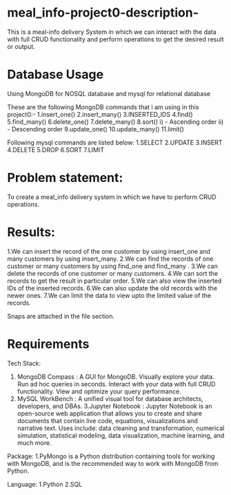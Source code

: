 # meal_info-project0-description-
This is a meal-info delivery System in which we can interact with the data with full CRUD functionality and perform operations to get the desired result or output. 

# Database Usage
Using MongoDB for NOSQL database and mysql for relational database

These are the following MongoDB commands that i am using in this project0:-
1.insert_one()
2.insert_many()
3.INSERTED_IDS
4.find()
5.find_many()
6.delete_one()
7.delete_many()
8.sort()
i) - Ascending order
ii) - Descending order
9.update_one()
10.update_many()
11.limit()


Following mysql commands are listed below:
1.SELECT
2.UPDATE
3.INSERT
4.DELETE
5.DROP 
6.SORT 
7.LIMIT

# Problem statement:
To create a meal_info delivery system in which we have to perform CRUD operations.

# Results:
1.We can insert the record of the one customer by using insert_one and many customers by using insert_many.
2.We can find the records of one customer or many customers by using find_one and find_many .
3.We can delete the records  of one customer or many customers.
4.We can sort the records to get the result in particular order.
5.We can also view the inserted IDs of the inserted records.
6.We can also update the old records with the newer ones.
7.We can limit the data to view upto the limited value of the records.

Snaps are attached in the file section.

# Requirements 
Tech Stack:
1. MongoDB Compass : A GUI for MongoDB. Visually explore your data. Run ad hoc queries in seconds. Interact with your data with full CRUD functionality. View and optimize your query performance.
2. MySQL WorkBench :  A unified visual tool for database architects, developers, and DBAs.
3.Jupyter Notebook : Jupyter Notebook is an open-source web application that allows you to create and share documents that contain live code, equations, visualizations and narrative text. Uses include: data cleaning and transformation, numerical simulation, statistical modeling, data visualization, machine learning, and much more.

Package:
1.PyMongo is a Python distribution containing tools for working with MongoDB, and is the recommended way to work with MongoDB from Python.

Language:
1.Python
2.SQL


